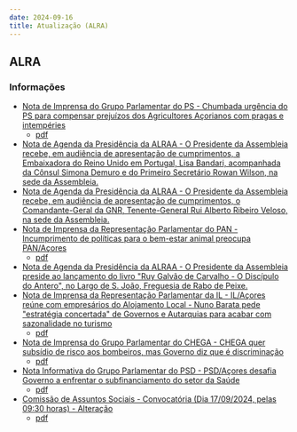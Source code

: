 ```yaml
---
date: 2024-09-16
title: Atualização (ALRA)
---
```

## ALRA

### Informações

* [Nota de Imprensa do Grupo Parlamentar do PS - Chumbada urgência do PS para compensar prejuízos dos Agricultores Açorianos com pragas e intempéries](http://base.alra.pt:82/4DACTION/w_pesquisa_registo/8/20231)
  * [pdf](http://base.alra.pt:82/Doc_Noticias/NI20231.pdf)
* [Nota de Agenda da Presidência da ALRAA - O Presidente da Assembleia recebe, em audiência de apresentação de cumprimentos, a Embaixadora do Reino Unido em Portugal, Lisa Bandari, acompanhada da Cônsul Simona Demuro e do Primeiro Secretário Rowan Wilson, na sede da Assembleia.](http://base.alra.pt:82/4DACTION/w_pesquisa_registo/8/20232)
* [Nota de Agenda da Presidência da ALRAA - O Presidente da Assembleia recebe, em audiência de apresentação de cumprimentos, o Comandante-Geral da GNR, Tenente-General Rui Alberto Ribeiro Veloso, na sede da Assembleia.](http://base.alra.pt:82/4DACTION/w_pesquisa_registo/8/20233)
* [Nota de Imprensa da Representação Parlamentar do PAN - Incumprimento de políticas para o bem-estar animal preocupa PAN/Açores](http://base.alra.pt:82/4DACTION/w_pesquisa_registo/8/20234)
  * [pdf](http://base.alra.pt:82/Doc_Noticias/NI20234.pdf)
* [Nota de Agenda da Presidência da ALRAA - O Presidente da Assembleia preside ao lançamento do livro "Ruy Galvão de Carvalho - O Discípulo do Antero", no Largo de S. João, Freguesia de Rabo de Peixe.](http://base.alra.pt:82/4DACTION/w_pesquisa_registo/8/20235)
* [Nota de Imprensa da Representação Parlamentar da IL - IL/Açores reúne com empresários do Alojamento Local - Nuno Barata pede "estratégia concertada" de Governos e Autarquias para acabar com sazonalidade no turismo](http://base.alra.pt:82/4DACTION/w_pesquisa_registo/8/20237)
  * [pdf](http://base.alra.pt:82/Doc_Noticias/NI20237.pdf)
* [Nota de Imprensa do Grupo Parlamentar do CHEGA - CHEGA quer subsídio de risco aos bombeiros, mas Governo diz que é discriminação](http://base.alra.pt:82/4DACTION/w_pesquisa_registo/8/20238)
  * [pdf](http://base.alra.pt:82/Doc_Noticias/NI20238.pdf)
* [Nota Informativa do Grupo Parlamentar do PSD - PSD/Açores desafia Governo a enfrentar o subfinanciamento do setor da Saúde](http://base.alra.pt:82/4DACTION/w_pesquisa_registo/8/20239)
  * [pdf](http://base.alra.pt:82/Doc_Noticias/NI20239.pdf)
* [Comissão de Assuntos Sociais - Convocatória (Dia 17/09/2024, pelas 09:30 horas) - Alteração](http://base.alra.pt:82/4DACTION/w_pesquisa_registo/8/20240)
  * [pdf](http://base.alra.pt:82/Doc_Noticias/NI20240.pdf)
